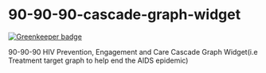 # 90-90-90-cascade-graph-widget

[![Greenkeeper badge](https://badges.greenkeeper.io/hisptz/90-90-90-cascade-graph-widget.svg)](https://greenkeeper.io/)

90-90-90 HIV Prevention, Engagement and Care Cascade Graph Widget(i.e Treatment target graph to help end the AIDS epidemic)
